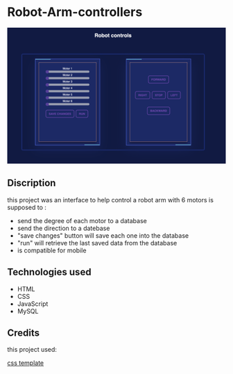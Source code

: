 # Robot-Arm-controllers

<img src="images/interface.png">

## Discription
this project was an interface to help control a robot arm with 6 motors is supposed to :

- send the degree of each motor to a database 
- send the direction to a datebase
- "save changes" button  will save each one into the database 
- "run" will retrieve the last saved data from the database
- is compatible for mobile 

## Technologies used 
- HTML
- CSS
- JavaScript
- MySQL


## Credits

this project used:

[css template](https://codepen.io/uiswarup/pen/RBByzW)
